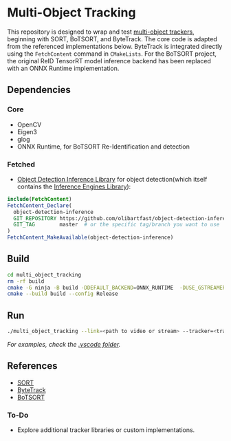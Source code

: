 # Multi-Object Tracking

This repository is designed to wrap and test [multi-object trackers](https://paperswithcode.com/task/multi-object-tracking), beginning with SORT, BoTSORT, and ByteTrack. The core code is adapted from the referenced implementations below. ByteTrack is integrated directly using the `FetchContent` command in `CMakeLists`. For the BoTSORT project, the original ReID TensorRT model inference backend has been replaced with an ONNX Runtime implementation.

## Dependencies

### Core
- OpenCV
- Eigen3
- glog
- ONNX Runtime, for BoTSORT Re-Identification and detection

### Fetched
- [Object Detection Inference Library](https://github.com/olibartfast/object-detection-inference) for object detection(which itself contains the [Inference Engines Library](https://github.com/olibartfast/inference-engines)):

```cmake
include(FetchContent)
FetchContent_Declare(
  object-detection-inference
  GIT_REPOSITORY https://github.com/olibartfast/object-detection-inference.git
  GIT_TAG        master  # or the specific tag/branch you want to use
)
FetchContent_MakeAvailable(object-detection-inference)
```

## Build
```bash
cd multi_object_tracking
rm -rf build
cmake -G ninja -B build -DDEFAULT_BACKEND=ONNX_RUNTIME  -DUSE_GSTREAMER=OFF
cmake --build build --config Release
```
## Run
```bash
./multi_object_tracking --link=<path to video or stream> --tracker=<tracking algorithm i.e. "SORT", "ByteTrack", "BoTSORT"> --labels=<path to label file> --model_path=<path to model binary> --class=<list of classes label name to track> 
```
*For examples, check the [.vscode folder](.vscode/launch.json).*

## References
- [SORT](https://github.com/david8862/keras-YOLOv3-model-set/tree/master/tracking/cpp_inference/yoloSort)
- [ByteTrack](https://github.com/Vertical-Beach/ByteTrack-cpp)
- [BoTSORT](https://github.com/viplix3/BoTSORT-cpp)

### To-Do
- Explore additional tracker libraries or custom implementations.

